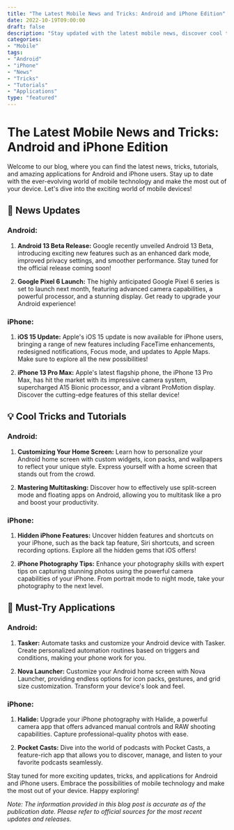```yaml
---
title: "The Latest Mobile News and Tricks: Android and iPhone Edition"
date: 2022-10-19T09:00:00
draft: false
description: "Stay updated with the latest mobile news, discover cool tricks, and explore new apps for Android and iPhone users."
categories:
- "Mobile"
tags:
- "Android"
- "iPhone"
- "News"
- "Tricks"
- "Tutorials"
- "Applications"
type: "featured"
---
```


# The Latest Mobile News and Tricks: Android and iPhone Edition

Welcome to our blog, where you can find the latest news, tricks, tutorials, and amazing applications for Android and iPhone users. Stay up to date with the ever-evolving world of mobile technology and make the most out of your device. Let's dive into the exciting world of mobile devices!

## 📰 News Updates

### Android:

1. **Android 13 Beta Release:** Google recently unveiled Android 13 Beta, introducing exciting new features such as an enhanced dark mode, improved privacy settings, and smoother performance. Stay tuned for the official release coming soon!

2. **Google Pixel 6 Launch:** The highly anticipated Google Pixel 6 series is set to launch next month, featuring advanced camera capabilities, a powerful processor, and a stunning display. Get ready to upgrade your Android experience!

### iPhone:

1. **iOS 15 Update:** Apple's iOS 15 update is now available for iPhone users, bringing a range of new features including FaceTime enhancements, redesigned notifications, Focus mode, and updates to Apple Maps. Make sure to explore all the new possibilities!

2. **iPhone 13 Pro Max:** Apple's latest flagship phone, the iPhone 13 Pro Max, has hit the market with its impressive camera system, supercharged A15 Bionic processor, and a vibrant ProMotion display. Discover the cutting-edge features of this stellar device!

## 💡 Cool Tricks and Tutorials

### Android:

1. **Customizing Your Home Screen:** Learn how to personalize your Android home screen with custom widgets, icon packs, and wallpapers to reflect your unique style. Express yourself with a home screen that stands out from the crowd.

2. **Mastering Multitasking:** Discover how to effectively use split-screen mode and floating apps on Android, allowing you to multitask like a pro and boost your productivity.

### iPhone:

1. **Hidden iPhone Features:** Uncover hidden features and shortcuts on your iPhone, such as the back tap feature, Siri shortcuts, and screen recording options. Explore all the hidden gems that iOS offers!

2. **iPhone Photography Tips:** Enhance your photography skills with expert tips on capturing stunning photos using the powerful camera capabilities of your iPhone. From portrait mode to night mode, take your photography to the next level.

## 📱 Must-Try Applications

### Android:

1. **Tasker:** Automate tasks and customize your Android device with Tasker. Create personalized automation routines based on triggers and conditions, making your phone work for you.

2. **Nova Launcher:** Customize your Android home screen with Nova Launcher, providing endless options for icon packs, gestures, and grid size customization. Transform your device's look and feel.

### iPhone:

1. **Halide:** Upgrade your iPhone photography with Halide, a powerful camera app that offers advanced manual controls and RAW shooting capabilities. Capture professional-quality photos with ease.

2. **Pocket Casts:** Dive into the world of podcasts with Pocket Casts, a feature-rich app that allows you to discover, manage, and listen to your favorite podcasts seamlessly.

Stay tuned for more exciting updates, tricks, and applications for Android and iPhone users. Embrace the possibilities of mobile technology and make the most out of your device. Happy exploring!

*Note: The information provided in this blog post is accurate as of the publication date. Please refer to official sources for the most recent updates and releases.*
